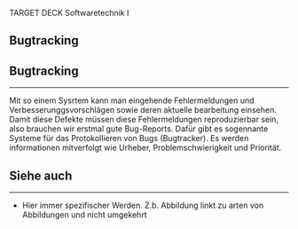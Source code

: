 
TARGET DECK
Softwaretechnik I

Bugtracking
--
## Bugtracking
***
Mit so einem Sysrtem kann man eingehende Fehlermeldungen und Verbesserunggsvorschlägen sowie deren aktuelle bearbeitung einsehen. Damit diese Defekte müssen diese Fehlermeldungen reproduzierbar sein, also brauchen wir erstmal gute Bug-Reports. Dafür gibt es sogennante Systeme für das Protokollieren von Bugs (Bugtracker). Es werden informationen mitverfolgt wie Urheber, Problemschwierigkeit und Priorität.
## Siehe auch
***
* Hier immer spezifischer Werden. Z.b. Abbildung linkt zu arten von Abbildungen und nicht umgekehrt